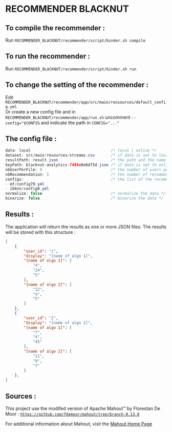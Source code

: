 # RECOMMENDER BLACKNUT

## To compile the recommender :
Run `RECOMMENDER_BLACKNUT/recommender/script/binder.sh compile`

## To run the recommender :
Run `RECOMMENDER_BLACKNUT/recommender/script/binder.sh run`

## To change the setting of the recommender : 
Edit `RECOMMENDER_BLACKNUT/recommender/app/src/main/ressources/default_config.yml`  
Or create a new config file and in `RECOMMENDER_BLACKNUT/recommender/app/run.sh` uncomment `--config="$CONFIG` and indicate the path in `CONFIG="..."`

## The config file : 
```java
data: local                                   /* local | online */
dataset: src/main/resources/streams.csv       /* if data is set to local, this indicates the path where to collect the datas */
resultPath: result.json                       /* the path and the name of the result file */
keyPath: blacknut-analytics-7488e0e6d73d.json /* if data is set to online, this indicates the path and the name of the key file to access to the BigQuery datas */
nbUserPerFile: 0                              /* the number of users per result file, if set to 0 all results will be store in one file */
nbRecommendation: 5                           /* the number of recommendations per users and per algorithms */
configs:                                      /* the list of the recommendation algorithms and their config file to run for each user */
- mf/config79.yml
- ibknn/config0.yml
normalize: false                              /* normalize the data */
binarize: false                               /* binarize the data */
```

## Results :

The application will return the results as one or more JSON files. The results will be stored with this structure : 
```json
[
    {
        "user_id": "1",
        "display": "[name of algo 1]",
        "[name of algo 1]": [
            "4",
            "24",
            "5"
        ],
        "[name of algo 2]": [
            "12",
            "4",
            "5"
        ]
    },
    {
        "user_id": "2",
        "display": "[name of algo 2]",
        "[name of algo 1]": [
            "7",
            "4",
            "45"
        ],
        "[name of algo 2]": [
            "21",
            "9",
            "7"
        ]
    },
]
```
## Sources : 

This project use the modifed version of Apache Mahout™ by Florestan De Moor : 
[`https://github.com/fdemoor/mahout/tree/branch-0.13.0`](https://github.com/fdemoor/mahout/tree/branch-0.13.0)

For additional information about Mahout, visit the [Mahout Home Page](http://mahout.apache.org/)
